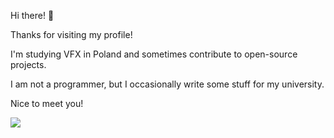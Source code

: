 Hi there! 👋

Thanks for visiting my profile!

I'm studying VFX in Poland and sometimes contribute to open-source projects.

I am not a programmer, but I occasionally write some stuff for my university.

Nice to meet you!

<img src="https://myreadme.vercel.app/api/embed/regularenthropy?panels=userstatistics,toprepositories,toplanguages,commitgraph"/>
